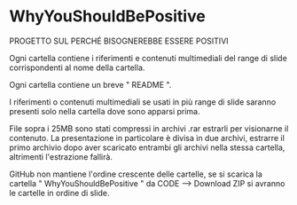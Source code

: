 # WhyYouShouldBePositive
PROGETTO SUL PERCHÉ BISOGNEREBBE ESSERE POSITIVI

Ogni cartella contiene i riferimenti e contenuti multimediali del range di
slide corrispondenti al nome della cartella.

Ogni cartella contiene un breve " README ".

I riferimenti o contenuti multimediali se usati in più range di slide
saranno presenti solo nella cartella dove sono apparsi prima.

File sopra i 25MB sono stati compressi in archivi .rar estrarli per
visionarne il contenuto.
La presentazione in particolare è divisa in due archivi, estrarre il primo
archivio dopo aver scaricato entrambi gli archivi nella stessa cartella,
altrimenti l'estrazione fallirà.

GitHub non mantiene l'ordine crescente delle cartelle,
se si scarica la cartella " WhyYouShouldBePositive "
da CODE --> Download ZIP si avranno le cartelle in ordine di slide.
